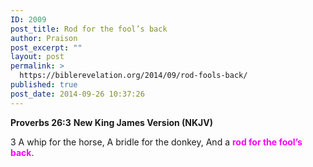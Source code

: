 ```yaml
---
ID: 2009
post_title: Rod for the fool’s back
author: Praison
post_excerpt: ""
layout: post
permalink: >
  https://biblerevelation.org/2014/09/rod-fools-back/
published: true
post_date: 2014-09-26 10:37:26
---
```

<strong>Proverbs 26:3</strong>
<strong> New King James Version (NKJV)</strong>

3 A whip for the horse,
A bridle for the donkey,
And a <span style="color: #ff00ff;"><strong>rod for the fool’s back</strong></span>.